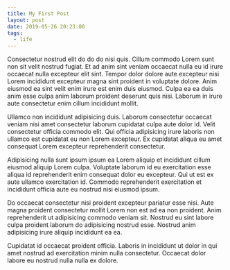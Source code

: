 ```yaml
---
title: My First Post
layout: post
date: 2019-05-26 20:23:00
tags:
  - life
---
```


Consectetur nostrud elit do do do nisi quis. Cillum commodo Lorem sunt non sit velit nostrud fugiat. Et ad anim sint veniam occaecat nulla eu id irure occaecat nulla excepteur elit sint. Tempor dolor dolore aute excepteur nisi Lorem incididunt excepteur magna sint proident in voluptate dolore. Anim eiusmod ea sint velit enim irure est enim duis eiusmod. Culpa ea ea duis anim esse culpa anim laborum proident deserunt quis nisi. Laborum in irure aute consectetur enim cillum incididunt mollit.

Ullamco non incididunt adipisicing duis. Laborum consectetur occaecat veniam nisi amet consectetur laborum cupidatat culpa aute dolor id. Velit consectetur officia commodo elit. Qui officia adipisicing irure laboris non ullamco est cupidatat eu non Lorem excepteur. Ex cupidatat aliqua eu amet consequat Lorem excepteur reprehenderit consectetur.

Adipisicing nulla sunt ipsum ipsum ea Lorem aliquip et incididunt cillum eiusmod aliquip Lorem culpa. Voluptate laborum id eu exercitation esse aliqua id reprehenderit enim consequat dolor eu excepteur. Qui ut est ex aute ullamco exercitation id. Commodo reprehenderit exercitation et incididunt officia aute eu nostrud nisi eiusmod ipsum.

Do occaecat consectetur nisi proident excepteur pariatur esse nisi. Aute magna proident consectetur mollit Lorem non est ad ea non proident. Anim reprehenderit ut adipisicing commodo veniam sit. Nostrud eu sint labore culpa proident laborum do adipisicing nostrud esse. Nostrud anim adipisicing irure aliquip incididunt ea ea.

Cupidatat id occaecat proident officia. Laboris in incididunt ut dolor in qui amet nostrud ad exercitation minim nulla consectetur. Occaecat dolor labore eu nostrud nulla nulla ex dolore.
